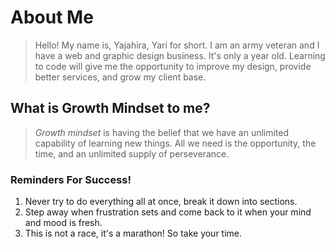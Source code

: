 # About Me 

> Hello! My name is, Yajahira, Yari for short. I am an army veteran and I have a web and graphic design business. It's only a year old. Learning to code will give me the opportunity to improve my design, provide better services, and grow my client base.

## What is **Growth Mindset** to me?

> *Growth mindset* is having the belief that we have an unlimited capability of learning new things. All we need is the opportunity, the time, and an unlimited supply of perseverance.

### Reminders For Success!

1. Never try to do everything all at once, break it down into sections.
2. Step away when frustration sets and come back to it when your mind and mood is fresh.
3. This is not a race, it's a marathon! So take your time.
